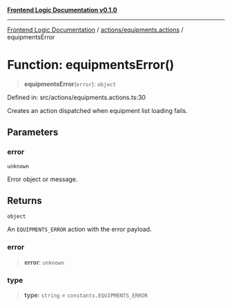 [**Frontend Logic Documentation v0.1.0**](../../../README.md)

***

[Frontend Logic Documentation](../../../modules.md) / [actions/equipments.actions](../README.md) / equipmentsError

# Function: equipmentsError()

> **equipmentsError**(`error`): `object`

Defined in: src/actions/equipments.actions.ts:30

Creates an action dispatched when equipment list loading fails.

## Parameters

### error

`unknown`

Error object or message.

## Returns

`object`

An `EQUIPMENTS_ERROR` action with the error payload.

### error

> **error**: `unknown`

### type

> **type**: `string` = `constants.EQUIPMENTS_ERROR`
